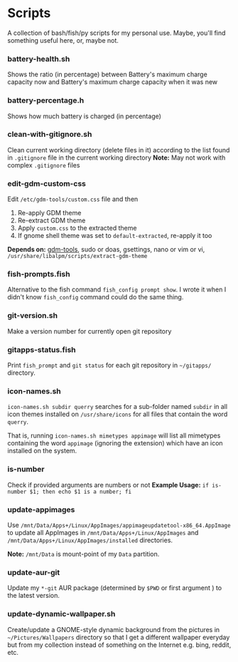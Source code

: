 # Scripts

A collection of bash/fish/py scripts for my personal use. Maybe, you'll find something useful here, or, maybe not.

### battery-health.sh

Shows the ratio (in percentage) between Battery's maximum charge capacity now and Battery's maximum charge capacity when it was new

### battery-percentage.h

Shows how much battery is charged (in percentage)

### clean-with-gitignore.sh

Clean current working directory (delete files in it) according to the list found in `.gitignore` file in the current working directory
**Note:** May not work with complex `.gitignore` files

### edit-gdm-custom-css

Edit `/etc/gdm-tools/custom.css` file and then 

1. Re-apply GDM theme
2. Re-extract GDM theme
3. Apply `custom.css` to the extracted theme
4. If gnome shell theme was set to `default-extracted`, re-apply it too

**Depends on:** [gdm-tools](https://github.com/realmazharhussain/gdm-tools.git), sudo or doas, gsettings, nano or vim or vi,  `/usr/share/libalpm/scripts/extract-gdm-theme`

### fish-prompts.fish

Alternative to the fish command `fish_config prompt show`. I wrote it when I didn't know `fish_config` command could do the same thing.

### git-version.sh

Make a version number for currently open git repository

### gitapps-status.fish

Print `fish_prompt` and `git status` for each git repository in `~/gitapps/` directory.

### icon-names.sh

`icon-names.sh subdir querry` searches for a sub-folder named `subdir` in all icon themes installed on `/usr/share/icons` for all files that contain the word `querry`.

That is, running `icon-names.sh mimetypes appimage` will list all mimetypes containing the word `appimage`  (ignoring the extension) which have an icon installed on the system.

### is-number

Check if provided arguments are numbers or not
**Example Usage:** `if is-number $1; then echo $1 is a number; fi`

### update-appimages

Use `/mnt/Data/Apps+/Linux/AppImages/appimageupdatetool-x86_64.AppImage` to update all AppImages in `/mnt/Data/Apps+/Linux/AppImages` and `/mnt/Data/Apps+/Linux/AppImages/installed` directories.

**Note:** `/mnt/Data` is mount-point of my `Data` partition.

### update-aur-git

Update my `*-git` AUR package (determined by `$PWD` or first argument ) to the latest version.

### update-dynamic-wallpaper.sh

Create/update a GNOME-style dynamic background from the pictures in `~/Pictures/Wallpapers` directory so that I get a different wallpaper everyday but from my collection instead of something on the Internet e.g. bing, reddit, etc.

